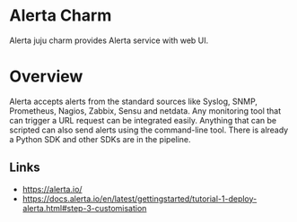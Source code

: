 # Alerta Charm

Alerta juju charm provides Alerta service with web UI.

# Overview

Alerta accepts alerts from the standard sources like Syslog, SNMP, Prometheus, Nagios, Zabbix, Sensu and netdata. Any monitoring tool that can trigger a URL request can be integrated easily. Anything that can be scripted can also send alerts using the command-line tool. There is already a Python SDK and other SDKs are in the pipeline.

## Links

- https://alerta.io/
- https://docs.alerta.io/en/latest/gettingstarted/tutorial-1-deploy-alerta.html#step-3-customisation
